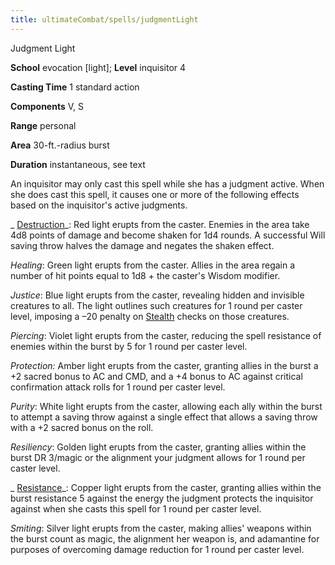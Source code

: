 ```yaml
---
title: ultimateCombat/spells/judgmentLight
---
```

Judgment Light

**School** evocation [light]; **Level** inquisitor 4

**Casting Time** 1 standard action

**Components** V, S

**Range** personal

**Area** 30-ft.-radius burst

**Duration** instantaneous, see text

An inquisitor may only cast this spell while she has a judgment active. When she does cast this spell, it causes one or more of the following effects based on the inquisitor's active judgments.

_ [Destruction](spells/destruction#_destruction)_: Red light erupts from the caster. Enemies in the area take 4d8 points of damage and become shaken for 1d4 rounds. A successful Will saving throw halves the damage and negates the shaken effect.

  
  

_Healing_: Green light erupts from the caster. Allies in the area regain a number of hit points equal to 1d8 + the caster's Wisdom modifier.

  
  

_Justice_: Blue light erupts from the caster, revealing hidden and invisible creatures to all. The light outlines such creatures for 1 round per caster level, imposing a –20 penalty on [Stealth](skills/stealth#_stealth) checks on those creatures.

  
  

_Piercing_: Violet light erupts from the caster, reducing the spell resistance of enemies within the burst by 5 for 1 round per caster level.

  
  

_Protection:_ Amber light erupts from the caster, granting allies in the burst a +2 sacred bonus to AC and CMD, and a +4 bonus to AC against critical confirmation attack rolls for 1 round per caster level.

  
  

_Purity_: White light erupts from the caster, allowing each ally within the burst to attempt a saving throw against a single effect that allows a saving throw with a +2 sacred bonus on the roll.

  
  

_Resiliency_: Golden light erupts from the caster, granting allies within the burst DR 3/magic or the alignment your judgment allows for 1 round per caster level.

  
  

_ [Resistance](spells/resistance#_resistance)_: Copper light erupts from the caster, granting allies within the burst resistance 5 against the energy the judgment protects the inquisitor against when she casts this spell for 1 round per caster level.

  
  

_Smiting_: Silver light erupts from the caster, making allies' weapons within the burst count as magic, the alignment her weapon is, and adamantine for purposes of overcoming damage reduction for 1 round per caster level.

